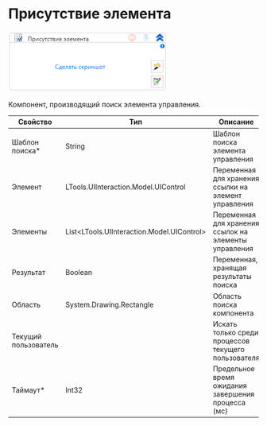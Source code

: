 # Присутствие элемента

![](<../../../.gitbook/assets/image (571).png>)

Компонент, производящий поиск элемента управления.

| Свойство             | Тип                                         | Описание                                              |
| -------------------- | ------------------------------------------- | ----------------------------------------------------- |
| Шаблон поиска\*      | String                                      | Шаблон поиска элемента управления                     |
| Элемент              | LTools.UIInteraction.Model.UIControl        | Переменная для хранения ссылки на элемент управления  |
| Элементы             | List\<LTools.UIInteraction.Model.UIControl> | Переменная для хранения ссылок на элементы управления |
| Результат            | Boolean                                     | Переменная, хранящая результаты поиска                |
| Область              | System.Drawing.Rectangle                    | Область поиска компонента                             |
| Текущий пользователь |                                             | Искать только среди процессов текущего пользователя   |
| Таймаут\*            | Int32                                       | Предельное время ожидания завершения процесса (мс)    |
